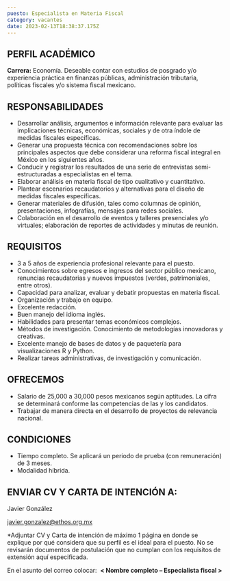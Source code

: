 ```yaml
---
puesto: Especialista en Materia Fiscal
category: vacantes
date: 2023-02-13T18:38:37.175Z
---
```

## PERFIL ACADÉMICO

**Carrera:** Economía. Deseable contar con estudios de posgrado y/o experiencia práctica en finanzas públicas, administración tributaria, políticas fiscales y/o sistema fiscal mexicano.

## [](https://www.ethos.org.mx/ethos/bolsa_trabajo/especialista_junior_en_materia_fiscal#responsabilidades)[](https://www.ethos.org.mx/ethos/bolsa_trabajo/comunicacion#responsabilidades)RESPONSABILIDADES

* Desarrollar análisis, argumentos e información relevante para evaluar las implicaciones técnicas, económicas, sociales y de otra índole de medidas fiscales específicas. 
* Generar una propuesta técnica con recomendaciones sobre los principales aspectos que debe considerar una reforma fiscal integral en México en los siguientes años.
* Conducir y registrar los resultados de una serie de entrevistas semi-estructuradas a especialistas en el tema.
* Elaborar análisis en materia fiscal de tipo cualitativo y cuantitativo.  
* Plantear escenarios recaudatorios y alternativas para el diseño de medidas fiscales específicas. 
* Generar materiales de difusión, tales como columnas de opinión, presentaciones, infografías, mensajes para redes sociales. 
* Colaboración en el desarrollo de eventos y talleres presenciales y/o virtuales; elaboración de reportes de actividades y minutas de reunión.

## [](https://www.ethos.org.mx/ethos/bolsa_trabajo/especialista_junior_en_materia_fiscal#requisitos)[](https://www.ethos.org.mx/ethos/bolsa_trabajo/comunicacion#requisitos)REQUISITOS

* 3 a 5 años de experiencia profesional relevante para el  puesto.
* Conocimientos sobre egresos e ingresos del sector público mexicano, renuncias recaudatorias y nuevos impuestos (verdes, patrimoniales, entre otros).
* Capacidad para analizar, evaluar y debatir propuestas en materia fiscal.
* Organización y trabajo en equipo.
* Excelente redacción.  
* Buen manejo del idioma inglés. 
* Habilidades para presentar temas económicos complejos.
* Métodos de investigación. Conocimiento de metodologías innovadoras y creativas.
* Excelente manejo de bases de datos y de paquetería para visualizaciones R y Python.
* Realizar tareas administrativas, de investigación y comunicación.

## [](https://www.ethos.org.mx/ethos/bolsa_trabajo/especialista_junior_en_materia_fiscal#condiciones)[](https://www.ethos.org.mx/ethos/bolsa_trabajo/comunicacion#condiciones)OFRECEMOS

* Salario de 25,000 a 30,000 pesos mexicanos según aptitudes. La cifra se determinará conforme las competencias de las y los candidatos.  
* Trabajar de manera directa en el desarrollo de proyectos de relevancia nacional.

## CONDICIONES

* Tiempo completo. Se aplicará un periodo de prueba (con remuneración) de 3 meses.
* M﻿odalidad híbrida.

## ENVIAR CV Y CARTA DE INTENCIÓN A:

Javier González

javier.gonzalez@ethos.org.mx

\*Adjuntar CV y Carta de intención de máximo 1 página en donde se explique por qué considera que su perfil es el ideal para el puesto. No se revisarán documentos de postulación que no cumplan con los requisitos de extensión aquí especificada.  

En el asunto del correo colocar:  **< Nombre completo – Especialista fiscal >**